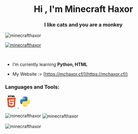 <h1 align="center">Hi , I'm Minecraft Haxor</h1>
<h3 align="center">I like cats and you are a monkey</h3>

<p align="left"> <img src="https://komarev.com/ghpvc/?username=minecrafthaxor&label=Profile%20views&color=0e75b6&style=flat" alt="minecrafthaxor" /> </p>

<p align="left"> <a href="https://github.com/ryo-ma/github-profile-trophy"><img src="https://github-profile-trophy.vercel.app/?username=minecrafthaxor" alt="minecrafthaxor" /></a> </p>

<p align="left"> <a href="https://twitter.com/" target="blank"><img src="https://img.shields.io/twitter/follow/?logo=twitter&style=for-the-badge" alt="" /></a> </p>

- I’m currently learning **Python, HTML**

- My Website :> [https://mchaxor.cf/](https://mchaxor.cf/)

</p>

<h3 align="left">Languages and Tools:</h3>
<p align="left"> <a href="https://www.w3.org/html/" target="_blank" rel="noreferrer"> <img src="https://raw.githubusercontent.com/devicons/devicon/master/icons/html5/html5-original-wordmark.svg" alt="html5" width="40" height="40"/> </a> <a href="https://www.python.org" target="_blank" rel="noreferrer"> <img src="https://raw.githubusercontent.com/devicons/devicon/master/icons/python/python-original.svg" alt="python" width="40" height="40"/> </a> </p>

<p><img align="left" src="https://github-readme-stats.vercel.app/api/top-langs?username=minecrafthaxor&show_icons=true&locale=en&layout=compact" alt="minecrafthaxor" /></p>

<p>&nbsp;<img align="center" src="https://github-readme-stats.vercel.app/api?username=minecrafthaxor&show_icons=true&locale=en" alt="minecrafthaxor" /></p>

<p><img align="center" src="https://github-readme-streak-stats.herokuapp.com/?user=minecrafthaxor&" alt="minecrafthaxor" /></p>
